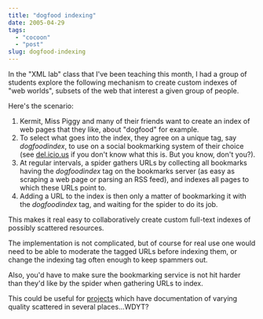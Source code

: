 ```yaml
---
title: "dogfood indexing"
date: 2005-04-29
tags: 
  - "cocoon"
  - "post"
slug: dogfood-indexing
---
```


In the "XML lab" class that I've been teaching this month, I had a group of students explore the following mechanism to create custom indexes of "web worlds", subsets of the web that interest a given group of people.

Here's the scenario:

1. Kermit, Miss Piggy and many of their friends want to create an index of web pages that they like, about "dogfood" for example.
2. To select what goes into the index, they agree on a unique tag, say _dogfoodindex_, to use on a social bookmarking system of their choice (see [del.icio.us](http://del.icio.us) if you don't know what this is. But you know, don't you?).
3. At regular intervals, a spider gathers URLs by collecting all bookmarks having the _dogfoodindex_ tag on the bookmarks server (as easy as scraping a web page or parsing an RSS feed), and indexes all pages to which these URLs point to.
4. Adding a URL to the index is then only a matter of bookmarking it with the _dogfoodindex_ tag, and waiting for the spider to do its job.

This makes it real easy to collaboratively create custom full-text indexes of possibly scattered resources.

The implementation is not complicated, but of course for real use one would need to be able to moderate the tagged URLs before indexing them, or change the indexing tag often enough to keep spammers out.

Also, you'd have to make sure the bookmarking service is not hit harder than they'd like by the spider when gathering URLs to index.

This could be useful for [projects](http://cocoon.apache.org) which have documentation of varying quality scattered in several places...WDYT?

